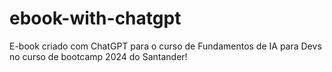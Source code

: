 # ebook-with-chatgpt
E-book criado com ChatGPT para o curso de Fundamentos de IA para Devs no curso de bootcamp 2024 do Santander!
